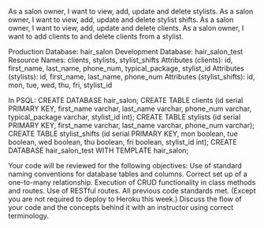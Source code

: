 As a salon owner, I want to view, add, update and delete stylists.
As a salon owner, I want to view, add, update and delete stylist shifts.
As a salon owner, I want to view, add, update and delete clients.
As a salon owner, I want to add clients to and delete clients from a stylist.



Production Database: hair_salon
Development Database: hair_salon_test
Resource Names: clients, stylists, stylist_shifts
Attributes (clients): id, first_name, last_name, phone_num, typical_package, stylist_id
Attributes (stylists): id, first_name, last_name, phone_num
Attributes (stylist_shifts): id, mon, tue, wed, thu, fri, stylist_id


In PSQL:
CREATE DATABASE hair_salon;
CREATE TABLE clients (id serial PRIMARY KEY, first_name varchar, last_name varchar, phone_num varchar, typical_package varchar, stylist_id int);
CREATE TABLE stylists (id serial PRIMARY KEY, first_name varchar, last_name varchar, phone_num varchar);
CREATE TABLE stylist_shifts (id serial PRIMARY KEY, mon boolean, tue boolean, wed boolean, thu boolean, fri boolean, stylist_id int);
CREATE DATABASE hair_salon_test WITH TEMPLATE hair_salon;

Your code will be reviewed for the following objectives:
Use of standard naming conventions for database tables and columns.
Correct set up of a one-to-many relationship.
Execution of CRUD functionality in class methods and routes.
Use of RESTful routes.
All previous code standards met. (Except you are not required to deploy to Heroku this week.)
Discuss the flow of your code and the concepts behind it with an instructor using correct terminology.

